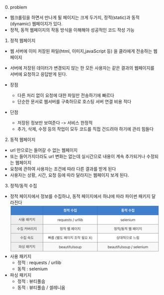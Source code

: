 0. problem 
- 웹크롤링을 하면서 만나게 될 페이지는 크게 두가지, 정적(static)과 동적(dynamic) 웹페이지가 있다. 
- 정적, 동적 웹페이지의 작동 방식을 이해해야 성공적인 코드 작성 가능 

1. 정적 웹페이지
- 웹 서버에 이미 저장된 파일(html, 이미지,javaScript 등) 을 클라에게 전송하는 웹 페이지 
- 서버에 저장된 데이터가 변경되지 않는 한 모든 사용자는 같은 결과의 웹페이지를 서버에 요청하고 응답받게 된다. 
- 장점
    - 다른 처리 없이 요청에 대한 파일만 전송하기에 빠르다
    - 단순한 문서로 웹서버를 구축하므로 호스팅 서버 연결 비용 적다 

- 단점 
    - 저장된 정보만 보여준다 -> 서비스 한정적
    - 추가, 삭제, 수정 등의 작업이 모두 코드를 직접 건드려야 하기에 관리 힘들다 

2. 동적 웹페이지 
- url 만으로는 들어갈 수 없는 웹페이지 
- 또는 들어가지더라도 url 변화는 없는데 실시간으로 내용이 계속 추가되거나 수정되는 웹페이지 
- 요청에 관하여 사용자는 조건에 따라 다른 결과를 받게 된다
- 사용자는 상황, 시간, 요청 등에 따라 달라지는 웹페이지 보게 된다. 

3. 정적/동적 수집 
- 정적 페이지에서 정보를 수집하냐, 동적 페이지에서 하냐에 따라 파이썬 패키지 달라진다 
![alt text](image.png)
- 사용 패키지 
    - 정적 : requests / urllib
    - 동적 : selenium 
- 파싱 패키지 
    - 정적 : 뷰티풀숩
    - 동적 : 뷰티풀숩 / 셀레니움 